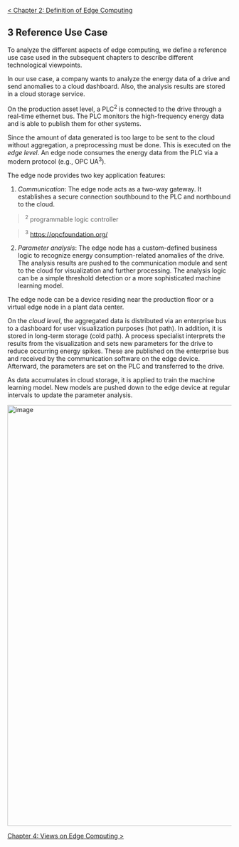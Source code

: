 [< Chapter 2: Definition of Edge Computing](02_Definition_of_Edge_Computing.md)

## 3 Reference Use Case
To analyze the different aspects of edge computing, we define a reference use case used in the subsequent chapters to describe different technological viewpoints.

In our use case, a company wants to analyze the energy data of a drive and send anomalies to a cloud dashboard. Also, the analysis results are stored in a cloud storage service.

On the production asset level, a PLC<sup>2</sup> is connected to the drive through a real-time ethernet bus. The PLC monitors the high-frequency energy data and is able to publish them for other systems.

Since the amount of data generated is too large to be sent to the cloud without aggregation, a preprocessing must be done. This is executed on the _edge level_. An edge node consumes the energy data from the PLC via a modern protocol (e.g., OPC UA<sup>3</sup>).

The edge node provides two key application features:

1. _Communication_: The edge node acts as a two-way gateway. It establishes a secure connection southbound to the PLC and northbound to the cloud.

> <sup>2</sup> programmable logic controller

> <sup>3</sup> https://opcfoundation.org/

2. _Parameter analysis_: The edge node has a custom-defined business logic to recognize energy consumption-related anomalies of the drive. The analysis results are pushed to the communication module and sent to the cloud for visualization and further processing. The analysis logic can be a simple threshold detection or a more sophisticated machine learning model.

The edge node can be a device residing near the production floor or a virtual edge node in a plant data center.

On the _cloud level_, the aggregated data is distributed via an enterprise bus to a dashboard for user visualization purposes (hot path). In addition, it is stored in long-term storage (cold path). A process specialist interprets the results from the visualization and sets new parameters for the drive to reduce occurring energy spikes. These are published on the enterprise bus and received by the communication software on the edge device. Afterward, the parameters are set on the PLC and transferred to the drive.

As data accumulates in cloud storage, it is applied to train the machine learning model. New models are pushed down to the edge device at regular intervals to update the parameter analysis.


<img width="946" alt="image" src="https://user-images.githubusercontent.com/3258579/124216694-a9ebd580-daab-11eb-9a62-ca7e88d4ed88.png">


[Chapter 4: Views on Edge Computing >](04_Views_on_Edge_Computing.md)